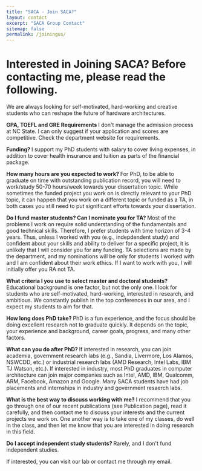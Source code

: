 ```yaml
---
title: "SACA - Join SACA?"
layout: contact
excerpt: "SACA Group Contact"
sitemap: false
permalink: /joiningus/
---
```


# Interested in Joining SACA? Before contacting me, please read the following.

We are always looking for self-motivated, hard-working and creative students who can reshape the future of hardware architectures.

<b> GPA, TOEFL and GRE Requirements </b>
I don't manage the admission process at NC State. I can only suggest if your application and scores are competitive. Check the department website for requirements.

<b> Funding?  </b>
I support my PhD students with salary to cover living expenses, in addition to cover health insurance and tuition as parts of the financial package. 

<b> How many hours are you expected to work? </b>
For PhD, to be able to graduate on time with outstanding publication record, you will need to work/study 50-70 hours/week towards your dissertation topic. While sometimes the funded project you work on is directly relevant to your PhD topic, it can happen that you work on a different topic or funded as a TA, in both cases you still need to put significant efforts towards your dissertation.

<b> Do I fund master students? Can I nominate you for TA? </b>
Most of the problems I work on require solid understanding of the fundamentals and good technical skills. Therefore, I prefer students with time horizon of 3-4 years. Thus, unless I worked with you (e.g., indepdendent study) and confident about your skills and ability to deliver for a specific project, it is unlikely that I will consider you for any funding. TA selections are made by the department, and my nominations will be only for students I worked with and I am confident about their work ethics. If I want to work with you, I will initially offer you RA not TA. 

<b> What criteria I you use to select master and doctoral students? </b>
Educational background is one factor, but not the only one. I look for students who are self-motivated, hard-working, interested in research, and ambitious. We constantly publish in the top conferences in our area, and I expect my students to aim for that.

<b> How long does PhD take? </b> 
PhD is a fun experience, and the focus should be doing excellent research not to graduate quickly. It depends on the topic, your experience and background, career goals, progress, and many other factors.

<b> What can you do after PhD? </b> 
If interested in research, you can join academia, government research labs (e.g., Sandia, Livermore, Los Alamos, NSWCDD, etc.) or industrial research labs (AMD Research, Intel Labs, IBM TJ Watson, etc.). If interested in industry, most PhD graduates in computer architecture can join major companies such as Intel, AMD, IBM, Qualcomm, ARM, Facebook, Amazon and Google. Many SACA students have had job placements and internships in industry and government resaerch labs.

<b> What is the best way to discuss working with me? </b>
I recommend that you go through one of our recent publications (see Publication page), read it carefully, and then contact me to discuss your interests and the current projects we work on. One another way is to take one of my classes, do well in the class, and then let me know that you are interested in doing research in this field.

<b> Do I accept independent study students? </b>
Rarely, and I don't fund independent studies. 


If interested, you can visit our lab or contact me through my email.


